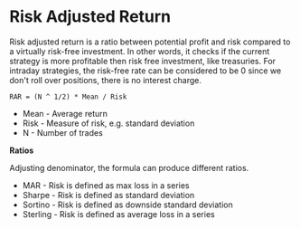 # Risk Adjusted Return 

Risk adjusted return is a ratio between potential profit and risk compared to a virtually risk-free investment.
In other words, it checks if the current strategy is more profitable then risk free investment, like treasuries.
For intraday strategies, the risk-free rate can be considered to be 0 since we don't roll over positions, there is no interest charge.

```
RAR = (N ^ 1/2) * Mean / Risk
```

- Mean - Average return
- Risk - Measure of risk, e.g. standard deviation
- N - Number of trades

**Ratios**

Adjusting denominator, the formula can produce different ratios.

- MAR - Risk is defined as max loss in a series
- Sharpe - Risk is defined as standard deviation 
- Sortino - Risk is defined as downside standard deviation 
- Sterling - Risk is defined as average loss in a series
